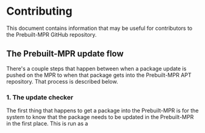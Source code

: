 # Contributing
This document contains information that may be useful for contributors to the Prebuilt-MPR GitHub repository.

## The Prebuilt-MPR update flow
There's a couple steps that happen between when a package update is pushed on the MPR to when that package gets into the Prebuilt-MPR APT repository. That process is described below.

### 1. The update checker
The first thing that happens to get a package into the Prebuilt-MPR is for the system to know that the package needs to be updated in the Prebuilt-MPR in the first place. This is run as a 
